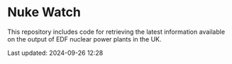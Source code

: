 # Nuke Watch

This repository includes code for retrieving the latest information available on the output of EDF nuclear power plants in the UK.

Last updated: 2024-09-26 12:28